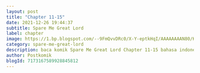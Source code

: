 ```yaml
---
layout: post 
title: "Chapter 11-15"
date: 2021-12-26 19:44:37
subtitle: Spare Me Great Lord
label: chapter
image: https://1.bp.blogspot.com/--9FmQvvDRc0/X-Y-eptkHqI/AAAAAAAAN80/KYpZ1GwRqT06Pz4h_KPTNbPo5WohW_G1gCLcBGAsYHQ/s72-c/Spare-Me-Great-Lord-e1578614231300.jpg
category: spare-me-great-lord
description: baca komik Spare Me Great Lord Chapter 11-15 bahasa indonesia 
author: Postkomik
blogId: 7173167589928845812
---
```


